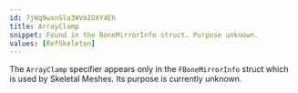 ```yaml
---
id: 7jWq9wxnSlo3WVm1OXY4Eh
title: ArrayClamp
snippet: Found in the BoneMirrorInfo struct. Purpose unknown.
values: [RefSkeleton]
---
```

The `ArrayClamp` specifier appears only in the `FBoneMirrorInfo` struct which is used by Skeletal Meshes. Its purpose is currently unknown.
